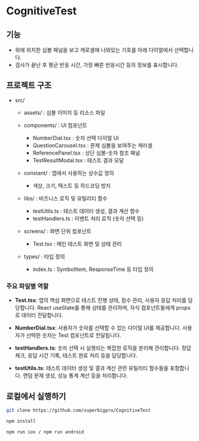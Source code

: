 # CognitiveTest

## 기능

- 위에 위치한 심볼 패널을 보고 캐로셀에 나와있는 기호를 아래 다이얼에서 선택합니다.
- 검사가 끝난 후 평균 반응 시간, 가장 빠른 반응시간 등의 정보를 표시합니다.

## 프로젝트 구조

- src/

  - assets/ : 심볼 이미지 등 리소스 파일

  - components/ : UI 컴포넌트

    - NumberDial.tsx : 숫자 선택 다이얼 UI
    - QuestionCarousel.tsx : 문제 심볼을 보여주는 캐러셀
    - ReferencePanel.tsx : 상단 심볼-숫자 참조 패널
    - TestResultModal.tsx : 테스트 결과 모달

  - constant/ : 앱에서 사용하는 상수값 정의

    - 색상, 크기, 텍스트 등 하드코딩 방지

  - libs/ : 비즈니스 로직 및 유틸리티 함수

    - testUtils.ts : 테스트 데이터 생성, 결과 계산 함수
    - testHandlers.ts : 이벤트 처리 로직 (숫자 선택 등)

  - screens/ : 화면 단위 컴포넌트

    - Test.tsx : 메인 테스트 화면 및 상태 관리

  - types/ : 타입 정의
    - index.ts : SymbolItem, ResponseTime 등 타입 정의

### 주요 파일별 역할

- **Test.tsx**:
  앱의 핵심 화면으로 테스트 진행 상태, 점수 관리, 사용자 응답 처리를 담당합니다.
  React useState를 통해 상태를 관리하며, 자식 컴포넌트들에게 props로 데이터 전달합니다.

- **NumberDial.tsx**:
  사용자가 숫자를 선택할 수 있는 다이얼 UI를 제공합니다.
  사용자가 선택한 숫자는 Test 컴포넌트로 전달됩니다.

- **testHandlers.ts**:
  숫자 선택 시 실행되는 복잡한 로직을 분리해 관리합니다.
  정답 체크, 응답 시간 기록, 테스트 완료 처리 등을 담당합니다.

- **testUtils.ts**:
  테스트 데이터 생성 및 결과 계산 관련 유틸리티 함수들을 포함합니다.
  랜덤 문제 생성, 성능 통계 계산 등을 처리합니다.

## 로컬에서 실행하기

```bash
git clone https://github.com/superbigpro/CognitiveTest

npm install

npm run ios / npm run android
```

